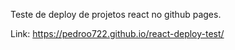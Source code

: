 Teste de deploy de projetos react no github pages.

Link: https://pedroo722.github.io/react-deploy-test/